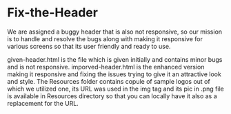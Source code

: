 # Fix-the-Header
We are assigned a buggy header that is also not responsive, so our mission is to handle and resolve the bugs along with making it responsive for various screens so that its user friendly and ready to use.

given-header.html is the file which is given initially and contains minor bugs and is not responsive. imporved-header.html is the enhanced version making it responsive and fixing the issues trying to give it an attractive look and style.
The Resources folder contains copule of sample logos out of which we utilized one, its URL was used in the img tag and its pic in .png file is available in Resources directory so that you can locally have it also as a replacement for the URL. 
